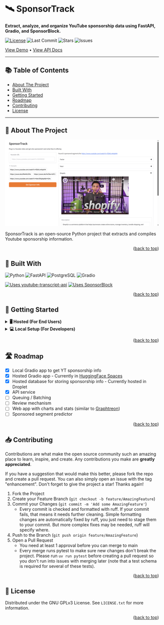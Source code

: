 <a id="readme-top"></a>

# 🛰️ SponsorTrack

**Extract, analyze, and organize YouTube sponsorship data using FastAPI, Gradio, and SponsorBlock.**

[![License](https://img.shields.io/github/license/togogh/SponsorTrack?style=for-the-badge)](LICENSE)
![Last Commit](https://img.shields.io/github/last-commit/togogh/SponsorTrack?style=for-the-badge)
![Stars](https://img.shields.io/github/stars/togogh/SponsorTrack?style=for-the-badge)
![Issues](https://img.shields.io/github/issues/togogh/SponsorTrack?style=for-the-badge)

[View Demo](https://huggingface.co/spaces/togogh/SponsorTrack) • [View API Docs](https://api.sponsortrack.org/docs)

---

## 📚 Table of Contents

- [About The Project](#-about-the-project)
- [Built With](#-built-with)
- [Getting Started](#-getting-started)
- [Roadmap](#-roadmap)
- [Contributing](#-contributing)
- [License](#-license)

---

<!-- ABOUT THE PROJECT -->
## 📖 About The Project

![SponsorTrack Screen Shot][product-screenshot]

SponsorTrack is an open-source Python project that extracts and compiles Youtube sponsorship information.

<p align="right">(<a href="#readme-top">back to top</a>)</p>


## 🧰 Built With

![Python](https://img.shields.io/badge/Python-3.11-blue?style=for-the-badge&logo=python&logoColor=white)
![FastAPI](https://img.shields.io/badge/FastAPI-005571?style=for-the-badge&logo=fastapi)
![PostgreSQL](https://img.shields.io/badge/PostgreSQL-4169E1?style=for-the-badge&logo=postgresql&logoColor=white)
![Gradio](https://img.shields.io/badge/Gradio-FF4B4B?style=for-the-badge&logo=gradio&logoColor=white)

[![Uses youtube-transcript-api](https://img.shields.io/badge/Uses-youtube--transcript--api-blue?style=for-the-badge)](https://github.com/jdepoix/youtube-transcript-api)
[![Uses SponsorBlock](https://img.shields.io/badge/Uses-SponsorBlock-purple?style=for-the-badge)](https://github.com/ajayyy/SponsorBlock)

<p align="right">(<a href="#readme-top">back to top</a>)</p>

<!-- GETTING STARTED -->
## 🥁 Getting Started

<details>
<summary><strong>🖥️ Hosted (For End Users)</strong></summary>

1. Go to the [HF Space](https://huggingface.co/spaces/togogh/SponsorTrack) where the app is hosted.
2. Plug in a Youtube URL/id, and hit submit. Sponsorship information like the sponsor's name, available coupon codes, and links, should populate the page shortly.

</details>

<details>
<summary><strong>💻 Local Setup (For Developers)</strong></summary>

#### Prerequisites

- [python](https://www.python.org/downloads/)
- [uv](https://docs.astral.sh/uv/getting-started/installation/)
- postgres db (if hosted, ssh details are needed in .env)
    - create 3 schemas: prod, dev, and test
- [Huggingface](https://huggingface.co/) and/or [OpenRouter](https://openrouter.ai/) account 

#### Installation

1. Clone the repo

2. Create a .env file in the project root directory and set the env vars needed in [settings.py](src/backend/core/settings.py)

3. (If using SSH) SSH into the server hosting your postgres db by running
    ```sh
    ./sshdb.sh
    ```

4. Populate your schemas with tables using:
    ```sh
    python src/backend/utils/refresh_test_schema.py schema_name
    ```
    Replace `schema_name` with the name of the schema you want to populate (ex. `python src/backend/utils/refresh_test_schema.py dev`)

5. Start the backend server
    ```sh
    uv run fastapi run src/backend/main.py
    ```
    The terminal should say that the server is running, and you should be able to open http://127.0.0.1:8000/docs (though you might need to replace the host) and see the API docs

6. In a separate terminal, start the frontend server
    ```sh
    uv run src/frontend/app.py
    ```
    You should see a message like:
    ```sh
    * Running on local URL:  http://127.0.0.1:7860
    ```
    If you open the link, you should be able to see the Gradio UI

7. In the app, input the Youtube URL/id you want to get sponsorship info of

8. After a little wait, the app will populate with this info
</details>

<p align="right">(<a href="#readme-top">back to top</a>)</p>

<!-- ROADMAP -->
## 🛣 Roadmap

- [x] Local Gradio app to get YT sponsorship info
- [x] Hosted Gradio app - Currently in [HuggingFace Spaces](https://huggingface.co/spaces/togogh/SponsorTrack)
- [x] Hosted database for storing sponsorship info - Currently hosted in Droplet
- [x] API service
- [ ] Queuing / Batching
- [ ] Review mechanism
- [ ] Web app with charts and stats (similar to [Graphtreon](https://graphtreon.com/))
- [ ] Sponsored segment predictor

<p align="right">(<a href="#readme-top">back to top</a>)</p>


<!-- CONTRIBUTING -->
## 📥 Contributing

Contributions are what make the open source community such an amazing place to learn, inspire, and create. Any contributions you make are **greatly appreciated**.

If you have a suggestion that would make this better, please fork the repo and create a pull request. You can also simply open an issue with the tag "enhancement".
Don't forget to give the project a star! Thanks again!

1. Fork the Project
2. Create your Feature Branch (`git checkout -b feature/AmazingFeature`)
3. Commit your Changes (`git commit -m 'Add some AmazingFeature'`)
    - Every commit is checked and formatted with ruff. If your commit fails, that means it needs further cleaning. Simple formatting changes are automatically fixed by ruff, you just need to stage them to your commit. But more complex fixes may be needed, ruff will specify where.
4. Push to the Branch (`git push origin feature/AmazingFeature`)
5. Open a Pull Request
    - You need at least 1 approval before you can merge to main
    - Every merge runs pytest to make sure new changes don't break the project. Please run `uv run pytest` before creating a pull request so you don't run into issues with merging later (note that a test schema is required for several of these tests).

<p align="right">(<a href="#readme-top">back to top</a>)</p>

<!-- LICENSE -->
## 📰 License

Distributed under the GNU GPLv3 License. See `LICENSE.txt` for more information.

<p align="right">(<a href="#readme-top">back to top</a>)</p>

<!-- MARKDOWN LINKS & IMAGES -->
[product-screenshot]: images/screenshot.png
